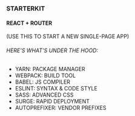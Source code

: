 ### STARTERKIT

#### REACT + ROUTER
(USE THIS TO START A NEW SINGLE-PAGE APP)
###### HERE'S WHAT'S UNDER THE HOOD:

* YARN: PACKAGE MANAGER
* WEBPACK: BUILD TOOL
* BABEL: JS COMPILER
* ESLINT: SYNTAX & CODE STYLE
* SASS: ADVANCED CSS
* SURGE: RAPID DEPLOYMENT
* AUTOPREFIXER: VENDOR PREFIXES
